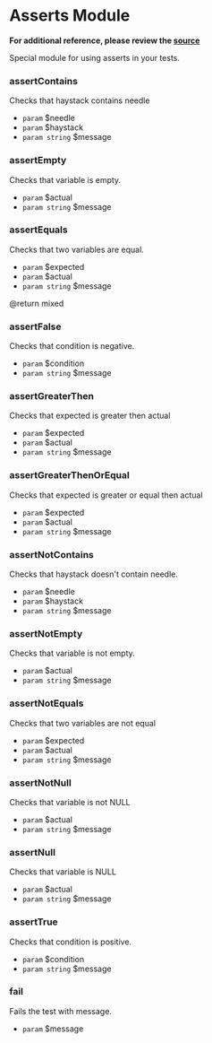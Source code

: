 # Asserts Module

**For additional reference, please review the [source](https://github.com/Codeception/Codeception/tree/master/src/Codeception/Module/Asserts.php)**


Special module for using asserts in your tests.

























### assertContains
 
Checks that haystack contains needle

 * `param`        $needle
 * `param`        $haystack
 * `param string` $message


### assertEmpty
 
Checks that variable is empty.

 * `param`        $actual
 * `param string` $message


### assertEquals
 
Checks that two variables are equal.

 * `param`        $expected
 * `param`        $actual
 * `param string` $message

@return mixed


### assertFalse
 
Checks that condition is negative.

 * `param`        $condition
 * `param string` $message


### assertGreaterThen
 
Checks that expected is greater then actual

 * `param`        $expected
 * `param`        $actual
 * `param string` $message


### assertGreaterThenOrEqual
 
Checks that expected is greater or equal then actual

 * `param`        $expected
 * `param`        $actual
 * `param string` $message



### assertNotContains
 
Checks that haystack doesn't contain needle.

 * `param`        $needle
 * `param`        $haystack
 * `param string` $message


### assertNotEmpty
 
Checks that variable is not empty.

 * `param`        $actual
 * `param string` $message


### assertNotEquals
 
Checks that two variables are not equal

 * `param`        $expected
 * `param`        $actual
 * `param string` $message


### assertNotNull
 
Checks that variable is not NULL

 * `param`        $actual
 * `param string` $message


### assertNull
 
Checks that variable is NULL

 * `param`        $actual
 * `param string` $message




### assertTrue
 
Checks that condition is positive.

 * `param`        $condition
 * `param string` $message




### fail
 
Fails the test with message.

 * `param` $message







